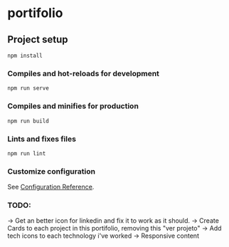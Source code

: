 # portifolio

## Project setup
```
npm install
```

### Compiles and hot-reloads for development
```
npm run serve
```

### Compiles and minifies for production
```
npm run build
```

### Lints and fixes files
```
npm run lint
```

### Customize configuration
See [Configuration Reference](https://cli.vuejs.org/config/).



### TODO:

-> Get an better icon for linkedin and fix it to work as it should.
-> Create Cards to each project in this portifolio, removing this "ver projeto"
-> Add tech icons to each technology i've worked
-> Responsive content